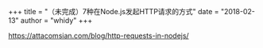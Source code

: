 +++
title = "（未完成）7种在Node.js发起HTTP请求的方式"
date = "2018-02-13"
author = "whidy"
+++

https://attacomsian.com/blog/http-requests-in-nodejs/